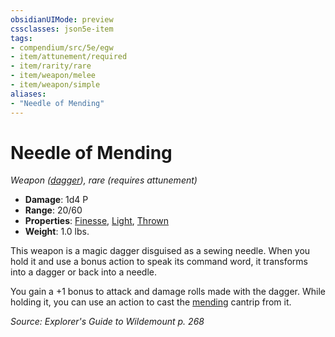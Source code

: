 ```yaml
---
obsidianUIMode: preview
cssclasses: json5e-item
tags:
- compendium/src/5e/egw
- item/attunement/required
- item/rarity/rare
- item/weapon/melee
- item/weapon/simple
aliases: 
- "Needle of Mending"
---
```

# Needle of Mending
*Weapon ([dagger](2-Mechanics/CLI/items/dagger.md)), rare (requires attunement)*  

- **Damage**: 1d4 P
- **Range**: 20/60
- **Properties**: [Finesse](2-Mechanics/CLI/rules/item-properties.md#Finesse), [Light](2-Mechanics/CLI/rules/item-properties.md#Light), [Thrown](2-Mechanics/CLI/rules/item-properties.md#Thrown)
- **Weight**: 1.0 lbs.

This weapon is a magic dagger disguised as a sewing needle. When you hold it and use a bonus action to speak its command word, it transforms into a dagger or back into a needle.

You gain a +1 bonus to attack and damage rolls made with the dagger. While holding it, you can use an action to cast the [mending](2-Mechanics/CLI/spells/mending.md) cantrip from it.

*Source: Explorer's Guide to Wildemount p. 268*